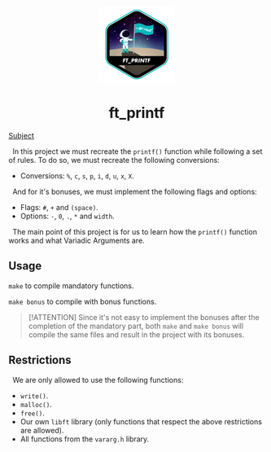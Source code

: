 <p align="center">
  <img src="srcs/ft_printf.png" />
</p>

<h1 align="center">ft_printf</h1>

[Subject](srcs/en.subject.pdf)

&nbsp; In this project we must recreate the `printf()` function while following a set of rules. To do so, we must recreate the following conversions:

* Conversions: `%`, `c`, `s`, `p`, `i`, `d`, `u`, `x`, `X`.

&nbsp; And for it's bonuses, we must implement the following flags and options:

* Flags: `#`, `+` and `(space)`.
* Options: `-`, `0`, `.`, `*` and `width`.

&nbsp; The main point of this project is for us to learn how the `printf()` function works and what Variadic Arguments are.

## Usage
``make`` to compile mandatory functions.

``make bonus`` to compile with bonus functions.

> [!ATTENTION]
> Since it's not easy to implement the bonuses after the completion of the mandatory part, both `make` and `make bonus` will compile the same files and result in the project with its bonuses.

## Restrictions
&nbsp; We are only allowed to use the following functions:

* `write()`.
* `malloc()`.
* `free()`.
* Our own `libft` library (only functions that respect the above restrictions are allowed).
* All functions from the `vararg.h` library.